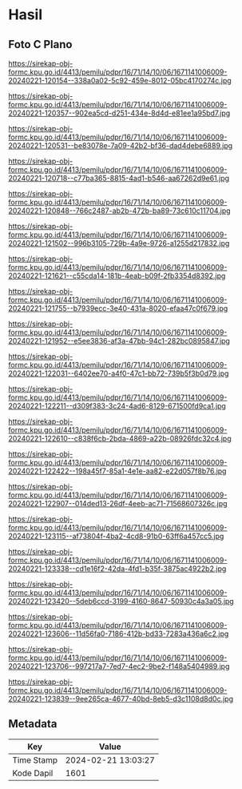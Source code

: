 # Hasil

## Foto C Plano

https://sirekap-obj-formc.kpu.go.id/4413/pemilu/pdpr/16/71/14/10/06/1671141006009-20240221-120154--338a0a02-5c92-459e-8012-05bc4170274c.jpg

https://sirekap-obj-formc.kpu.go.id/4413/pemilu/pdpr/16/71/14/10/06/1671141006009-20240221-120357--902ea5cd-d251-434e-8d4d-e81ee1a95bd7.jpg

https://sirekap-obj-formc.kpu.go.id/4413/pemilu/pdpr/16/71/14/10/06/1671141006009-20240221-120531--be83078e-7a09-42b2-bf36-dad4debe6889.jpg

https://sirekap-obj-formc.kpu.go.id/4413/pemilu/pdpr/16/71/14/10/06/1671141006009-20240221-120718--c77ba365-8815-4ad1-b546-aa67262d9e61.jpg

https://sirekap-obj-formc.kpu.go.id/4413/pemilu/pdpr/16/71/14/10/06/1671141006009-20240221-120848--766c2487-ab2b-472b-ba89-73c610c11704.jpg

https://sirekap-obj-formc.kpu.go.id/4413/pemilu/pdpr/16/71/14/10/06/1671141006009-20240221-121502--996b3105-729b-4a9e-9726-a1255d217832.jpg

https://sirekap-obj-formc.kpu.go.id/4413/pemilu/pdpr/16/71/14/10/06/1671141006009-20240221-121621--c55cda14-181b-4eab-b09f-2fb3354d8392.jpg

https://sirekap-obj-formc.kpu.go.id/4413/pemilu/pdpr/16/71/14/10/06/1671141006009-20240221-121755--b7939ecc-3e40-431a-8020-efaa47c0f679.jpg

https://sirekap-obj-formc.kpu.go.id/4413/pemilu/pdpr/16/71/14/10/06/1671141006009-20240221-121952--e5ee3836-af3a-47bb-94c1-282bc0895847.jpg

https://sirekap-obj-formc.kpu.go.id/4413/pemilu/pdpr/16/71/14/10/06/1671141006009-20240221-122031--6402ee70-a4f0-47c1-bb72-739b5f3b0d79.jpg

https://sirekap-obj-formc.kpu.go.id/4413/pemilu/pdpr/16/71/14/10/06/1671141006009-20240221-122211--d309f383-3c24-4ad6-8129-671500fd9ca1.jpg

https://sirekap-obj-formc.kpu.go.id/4413/pemilu/pdpr/16/71/14/10/06/1671141006009-20240221-122610--c838f6cb-2bda-4869-a22b-08926fdc32c4.jpg

https://sirekap-obj-formc.kpu.go.id/4413/pemilu/pdpr/16/71/14/10/06/1671141006009-20240221-122422--198a45f7-85a1-4e1e-aa82-e22d057f8b76.jpg

https://sirekap-obj-formc.kpu.go.id/4413/pemilu/pdpr/16/71/14/10/06/1671141006009-20240221-122907--014ded13-26df-4eeb-ac71-71568607326c.jpg

https://sirekap-obj-formc.kpu.go.id/4413/pemilu/pdpr/16/71/14/10/06/1671141006009-20240221-123115--af73804f-4ba2-4cd8-91b0-63ff6a457cc5.jpg

https://sirekap-obj-formc.kpu.go.id/4413/pemilu/pdpr/16/71/14/10/06/1671141006009-20240221-123338--cd1e16f2-42da-4fd1-b35f-3875ac4922b2.jpg

https://sirekap-obj-formc.kpu.go.id/4413/pemilu/pdpr/16/71/14/10/06/1671141006009-20240221-123420--5deb6ccd-3199-4160-8647-50930c4a3a05.jpg

https://sirekap-obj-formc.kpu.go.id/4413/pemilu/pdpr/16/71/14/10/06/1671141006009-20240221-123606--11d56fa0-7186-412b-bd33-7283a436a6c2.jpg

https://sirekap-obj-formc.kpu.go.id/4413/pemilu/pdpr/16/71/14/10/06/1671141006009-20240221-123706--997217a7-7ed7-4ec2-9be2-f148a5404989.jpg

https://sirekap-obj-formc.kpu.go.id/4413/pemilu/pdpr/16/71/14/10/06/1671141006009-20240221-123839--9ee265ca-4677-40bd-8eb5-d3c1108d8d0c.jpg


## Metadata

| Key        | Value               |
| ---------- | ------------------- |
| Time Stamp | 2024-02-21 13:03:27 |
| Kode Dapil | 1601                |



